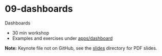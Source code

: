 # 09-dashboards

Dashboards

- 30 min workshop
- Examples and exercises under [apps/dashboard](/apps/dashboard)

**Note:** Keynote file not on GitHub, see the [slides](/slides) directory for PDF slides.